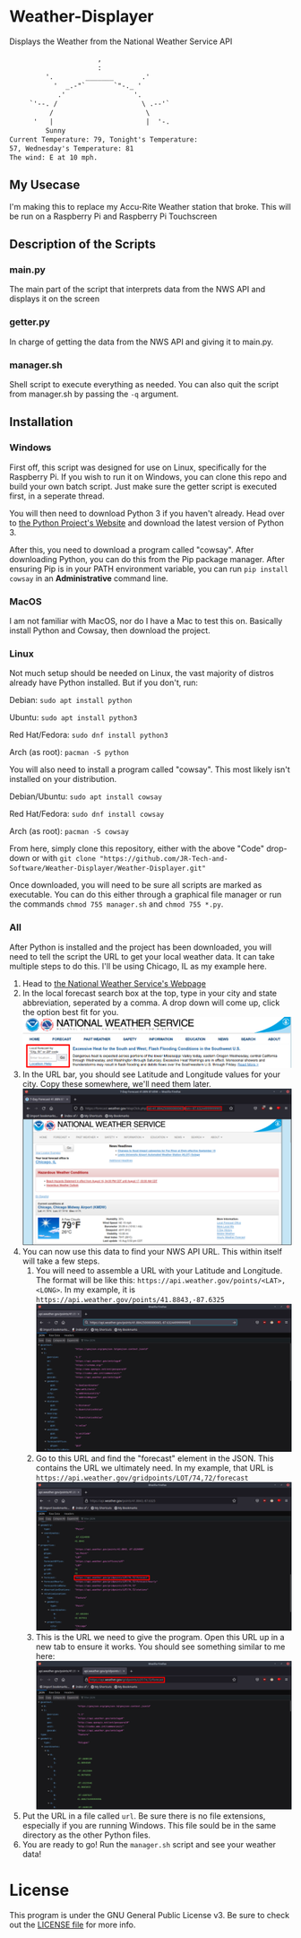 # Weather-Displayer
Displays the Weather from the National Weather Service API

```
                      ,
                      :
         '.        _______       .'
           '  _.-"`       `"-._ '
            .'                 '.
     `'--. /                     \ .--'`
          /                       \
      '   |                       |  '-.
         Sunny
Current Temperature: 79, Tonight's Temperature:
57, Wednesday's Temperature: 81
The wind: E at 10 mph.
```

## My Usecase
I'm making this to replace my Accu-Rite Weather station that broke. This will be run on a Raspberry Pi and Raspberry Pi Touchscreen

## Description of the Scripts

### main.py
The main part of the script that interprets data from the NWS API and displays it on the screen

### getter.py
In charge of getting the data from the NWS API and giving it to main.py.

### manager.sh
Shell script to execute everything as needed. You can also quit the script from manager.sh by passing the ```-q``` argument.

## Installation

### Windows
First off, this script was designed for use on Linux, specifically for the Raspberry Pi. If you wish to run it on Windows, you can clone this repo and 
build your own batch script. Just make sure the getter script is executed first, in a seperate thread.

You will then need to download Python 3 if you haven't already. Head over to [the Python Project's Website](https://www.python.org/) and download the 
latest version of Python 3. 

After this, you need to download a program called "cowsay". After downloading Python, you can do this from the Pip package manager. After ensuring Pip is 
in your PATH environment variable, you can run ```pip install cowsay``` in an **Administrative** command line.

### MacOS
I am not familiar with MacOS, nor do I have a Mac to test this on. Basically install Python and Cowsay, then download the project.

### Linux
Not much setup should be needed on Linux, the vast majority of distros already have Python installed. But if you don't, run:

Debian: ```sudo apt install python```

Ubuntu: ```sudo apt install python3```

Red Hat/Fedora: ```sudo dnf install python3```

Arch (as root): ```pacman -S python```



You will also need to install a program called "cowsay". This most likely isn't installed on your distribution.

Debian/Ubuntu: ```sudo apt install cowsay```

Red Hat/Fedora: ```sudo dnf install cowsay```

Arch (as root): ```pacman -S cowsay```

From here, simply clone this repository, either with the above "Code" drop-down or with ```git clone "https://github.com/JR-Tech-and-Software/Weather-Displayer/Weather-Displayer.git"```

Once downloaded, you will need to be sure all scripts are marked as executable. You can do this either through a graphical file manager or run the commands `chmod 755 manager.sh` and `chmod 755 *.py`.

### All
After Python is installed and the project has been downloaded, you will need to tell the script the URL to get your local weather data. It can take 
multiple steps to do this. I'll be using Chicago, IL as my example here.

1. Head to [the National Weather Service's Webpage](https://www.weather.gov/)
2. In the local forecast search box at the top, type in your city and state abbreviation, seperated by a comma. A drop down will come up, click the 
option best fit for you.
![weather.gov banner](screenshots/search_banner.png)
3. In the URL bar, you should see Latitude and Longitude values for your city. Copy these somewhere, we'll need them later.
![Local weather NWS site w/Lat and Long data](screenshots/nws_chicago.png)
4. You can now use this data to find your NWS API URL. This within itself will take a few steps.
   1. You will need to assemble a URL with your Latitude and Longitude. The format will be like this: ```https://api.weather.gov/points/<LAT>,<LONG>```.
   In my example, it is ```https://api.weather.gov/points/41.8843,-87.6325```
   ![Example URL](screenshots/end_result.png)
   2. Go to this URL and find the "forecast" element in the JSON. This contains the URL we ultimately need. In my example, that URL is ```https://api.weather.gov/gridpoints/LOT/74,72/forecast```
   ![Needed URL](screenshots/forecast_url_visible.png)
   3. This is the URL we need to give the program. Open this URL up in a new tab to ensure it works. You should see something similar to me here:
   ![Resulting JSON](screenshots/URL.png)
5. Put the URL in a file called ```url```. Be sure there is no file extensions, especially if you are running Windows. This file sould be in the same directory as the other Python files.
6. You are ready to go! Run the ```manager.sh``` script and see your weather data!

# License
This program is under the GNU General Public License v3. Be sure to check out the [LICENSE file](LICENSE) for more info.

